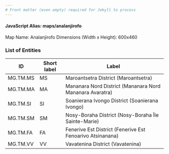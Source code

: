 ```yaml
---
# Front matter (even empty) required for Jekyll to process
---
```


#### JavaScript Alias: maps/analanjirofo

Map Name: Analanjirofo
Dimensions (Width x Height): 600x460

### List of Entities

ID | Short label | Label
---|---|---|
MG.TM.MS|MS|Maroantsetra District (Maroantsetra)
MG.TM.MA|MA|Mananara Nord District (Mananara Nord Mananara Avaratra)
MG.TM.SI|SI|Soanierana Ivongo District (Soanierana Ivongo)
MG.TM.SM|SM|Nosy-Boraha District (Nosy-Boraha Île Sainte-Marie)
MG.TM.FA|FA|Fenerive Est District (Fenerive Est Fenoarivo Atsinanana)
MG.TM.VV|VV|Vavatenina District (Vavatenina)
